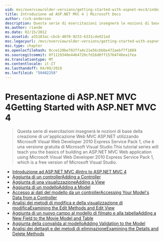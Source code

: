 ```yaml
---
uid: mvc/overview/older-versions/getting-started-with-aspnet-mvc4/index
title: Introduzione ad ASP.NET MVC 4 | Microsoft Docs
author: rick-anderson
description: Questa serie di esercitazioni insegnerà le nozioni di base della creazione di un'applicazione Web MVC ASP.NET utilizzando Microsoft Visual Web Developer 2010 Express Service Pack 1, w...
ms.author: riande
ms.date: 02/15/2012
ms.assetid: a35183ac-cbcb-4070-9233-6331cde921ad
msc.legacyurl: /mvc/overview/older-versions/getting-started-with-aspnet-mvc4
msc.type: chapter
ms.openlocfilehash: 0cce120be702ffa4c21e56cbbbe472aebf7f1889
ms.sourcegitcommit: 0f1119340e4464720cfd16d0ff15764746ea1fea
ms.translationtype: MT
ms.contentlocale: it-IT
ms.lasthandoff: 04/09/2019
ms.locfileid: "59402258"
---
```

# <a name="getting-started-with-aspnet-mvc-4"></a><span data-ttu-id="f3a58-103">Presentazione di ASP.NET MVC 4</span><span class="sxs-lookup"><span data-stu-id="f3a58-103">Getting Started with ASP.NET MVC 4</span></span>

> <span data-ttu-id="f3a58-104">Questa serie di esercitazioni insegnerà le nozioni di base della creazione di un'applicazione Web MVC ASP.NET utilizzando Microsoft Visual Web Developer 2010 Express Service Pack 1, che è una versione gratuita di Microsoft Visual Studio.</span><span class="sxs-lookup"><span data-stu-id="f3a58-104">This tutorial series will teach you the basics of building an ASP.NET MVC Web application using Microsoft Visual Web Developer 2010 Express Service Pack 1, which is a free version of Microsoft Visual Studio.</span></span>


- [<span data-ttu-id="f3a58-105">Introduzione ad ASP.NET MVC 4</span><span class="sxs-lookup"><span data-stu-id="f3a58-105">Intro to ASP.NET MVC 4</span></span>](intro-to-aspnet-mvc-4.md)
- [<span data-ttu-id="f3a58-106">Aggiunta di un controller</span><span class="sxs-lookup"><span data-stu-id="f3a58-106">Adding a Controller</span></span>](adding-a-controller.md)
- [<span data-ttu-id="f3a58-107">Aggiunta di una visualizzazione</span><span class="sxs-lookup"><span data-stu-id="f3a58-107">Adding a View</span></span>](adding-a-view.md)
- [<span data-ttu-id="f3a58-108">Aggiunta di un modello</span><span class="sxs-lookup"><span data-stu-id="f3a58-108">Adding a Model</span></span>](adding-a-model.md)
- [<span data-ttu-id="f3a58-109">Accesso ai dati del modello da un controller</span><span class="sxs-lookup"><span data-stu-id="f3a58-109">Accessing Your Model's Data from a Controller</span></span>](accessing-your-models-data-from-a-controller.md)
- [<span data-ttu-id="f3a58-110">Analisi dei metodi di modifica e della visualizzazione di modifica</span><span class="sxs-lookup"><span data-stu-id="f3a58-110">Examining the Edit Methods and Edit View</span></span>](examining-the-edit-methods-and-edit-view.md)
- [<span data-ttu-id="f3a58-111">Aggiunta di un nuovo campo al modello di filmato e alla tabella</span><span class="sxs-lookup"><span data-stu-id="f3a58-111">Adding a New Field to the Movie Model and Table</span></span>](adding-a-new-field-to-the-movie-model-and-table.md)
- [<span data-ttu-id="f3a58-112">Aggiunta della convalida al modello</span><span class="sxs-lookup"><span data-stu-id="f3a58-112">Adding Validation to the Model</span></span>](adding-validation-to-the-model.md)
- [<span data-ttu-id="f3a58-113">Analisi dei dettagli e dei metodi di eliminazione</span><span class="sxs-lookup"><span data-stu-id="f3a58-113">Examining the Details and Delete Methods</span></span>](examining-the-details-and-delete-methods.md)
